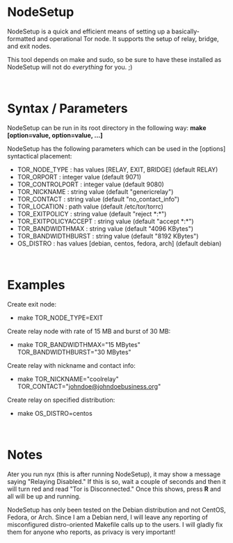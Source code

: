 # NodeSetup
NodeSetup is a quick and efficient means of setting up a basically-formatted and operational Tor node. It supports the setup of relay, bridge, and exit nodes.

This tool depends on make and sudo, so be sure to have these installed as NodeSetup will not do *everything* for you. ;)

<br/>

# Syntax / Parameters
NodeSetup can be run in its root directory in the following way: <b>make [option=value, option=value, ...]</b>

NodeSetup has the following parameters which can be used in the [options] syntactical placement:
  - TOR_NODE_TYPE        : has values [RELAY, EXIT, BRIDGE] (default RELAY)
  - TOR_ORPORT           : integer value (default 9071)
  - TOR_CONTROLPORT      : integer value (default 9080)
  - TOR_NICKNAME         : string value (default "genericrelay")
  - TOR_CONTACT          : string value (default "no_contact_info")
  - TOR_LOCATION         : path value   (default /etc/tor/torrc)
  - TOR_EXITPOLICY       : string value (default "reject \*:\*")
  - TOR_EXITPOLICYACCEPT : string value (default "accept \*:\*")
  - TOR_BANDWIDTHMAX     : string value (default "4096 KBytes")
  - TOR_BANDWIDTHBURST   : string value (default "8192 KBytes")
  - OS_DISTRO            : has values [debian, centos, fedora, arch] (default debian)
  
<br/>

# Examples
Create exit node:
  - make TOR_NODE_TYPE=EXIT
  
Create relay node with rate of 15 MB and burst of 30 MB:
  - make TOR_BANDWIDTHMAX="15 MBytes" TOR_BANDWIDTHBURST="30 MBytes"
  
Create relay with nickname and contact info:
  - make TOR_NICKNAME="coolrelay" TOR_CONTACT="johndoe@johndoebusiness.org"
  
Create relay on specified distribution:
  - make OS_DISTRO=centos

<br/>

# Notes
Ater you run nyx (this is after running NodeSetup), it may show a message saying "Relaying Disabled." If this is so, wait a couple of seconds and then it will turn red and read "Tor is Disconnected." Once this shows, press <b>R</b> and all will be up and running.

NodeSetup has only been tested on the Debian distribution and not CentOS, Fedora, or Arch. Since I am a Debian nerd, I will leave any reporting of misconfigured distro-oriented Makefile calls up to the users. I will gladly fix them for anyone who reports, as privacy is very important!

